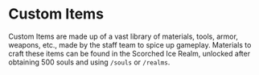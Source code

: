 # Custom Items

Custom Items are made up of a vast library of materials, tools, armor, weapons, etc., made by the staff team to spice up gameplay. Materials to craft these items can be found in the Scorched Ice Realm, unlocked after obtaining 500 souls and using `/souls` or `/realms`.
